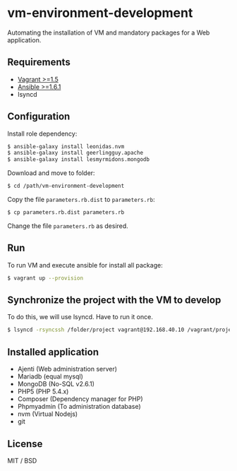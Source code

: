 vm-environment-development
==========================

Automating the installation of VM and mandatory packages for a Web application.

Requirements
------------

* [Vagrant >=1.5](docs/vagrant-install.md)
* [Ansible >=1.6.1](docs/ansible-install.md)
* lsyncd

Configuration
-------------

Install role dependency:

```bash
$ ansible-galaxy install leonidas.nvm
$ ansible-galaxy install geerlingguy.apache
$ ansible-galaxy install lesmyrmidons.mongodb
```

Download and move to folder:

```bash
$ cd /path/vm-environment-development
```
Copy the file `parameters.rb.dist` to `parameters.rb`:

```bash
$ cp parameters.rb.dist parameters.rb
```
Change the file `parameters.rb` as desired.

Run
---

To run VM and execute ansible for install all package:

```bash
$ vagrant up --provision
```

Synchronize the project with the VM to develop
----------------------------------------------

To do this, we will use lsyncd. Have to run it once.

```bash
$ lsyncd -rsyncssh /folder/project vagrant@192.168.40.10 /vagrant/project/
```

Installed application
---------------------

* Ajenti (Web administration server)
* Mariadb (equal mysql)
* MongoDB (No-SQL v2.6.1)
* PHP5 (PHP 5.4.x)
* Composer (Dependency manager for PHP)
* Phpmyadmin (To administration database)
* nvm (Virtual Nodejs)
* git

License
-------

MIT / BSD
